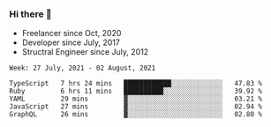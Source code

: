 ### Hi there 👋

- Freelancer since Oct, 2020
- Developer since July, 2017
- Structral Engineer since July, 2012

<!--START_SECTION:waka-->
```text
Week: 27 July, 2021 - 02 August, 2021

TypeScript   7 hrs 24 mins   ████████████░░░░░░░░░░░░░   47.83 % 
Ruby         6 hrs 11 mins   ██████████░░░░░░░░░░░░░░░   39.92 % 
YAML         29 mins         ▓░░░░░░░░░░░░░░░░░░░░░░░░   03.21 % 
JavaScript   27 mins         ▓░░░░░░░░░░░░░░░░░░░░░░░░   02.94 % 
GraphQL      26 mins         ▓░░░░░░░░░░░░░░░░░░░░░░░░   02.80 % 
```
<!--END_SECTION:waka-->
